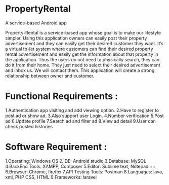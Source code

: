 # PropertyRental
A service-based Android app

Property-Rental is a service-based app whose goal is to make our lifestyle simpler. Using this application owners can easily post their property advertisement and they can easily get their desired customer they want. It’s a virtual to-let system where customers can find their desired property rental advertisement and easily get the information about that property in the application. Thus the users do not need to physically search, they can do it from their home. They just need to select their desired advertisement and inbox us. We will contact them. This application will create a strong relationship between owner and customer.

# Functional Requirements :
1.Authentication app visiting and add viewing option.
2.Have to register to post ad or show ad.
3.Also support user Login.
4.Number verification
5.Post ad
6.Update profile
7.Search ad and filter ad
8.View ad detail
9.User can check posted histories

# Software Requirement :
1.Operating: Windows OS
2.IDE: Android studio
3.Database: MySQL
4.BackEnd Tools: XAMPP, Composer
5.Editor: Sublime text, Notepad ++ 
6.Browser: Chrome, firefox
7.API Testing Tools: Postman 
8.Languages: java, xml, PHP CSS, HTML
9.Frameworks: laravel


